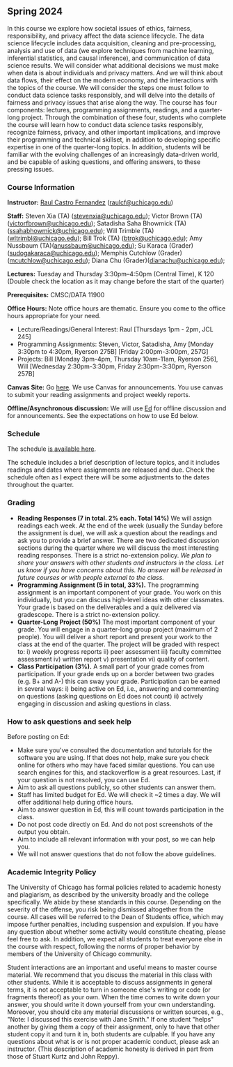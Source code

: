 ## Spring 2024

In this course we explore how societal issues of ethics, fairness, responsibility, and privacy affect the data science lifecycle. The data science lifecycle includes data acquisition, cleaning and pre-processing, analysis and use of data (we explore techniques from machine learning, inferential statistics, and causal inference), and communication of data science results. We will consider what additional decisions we must make when data is about individuals and privacy matters. And we will think about data flows, their effect on the modern economy, and the interactions with the topics of the course. We will consider the steps one must follow to conduct data science tasks responsibly, and will delve into the details of fairness and privacy issues that arise along the way. The course has four components: lectures, programming assignments, readings, and a quarter-long project. 
Through the combination of these four, students who complete the course will learn how to conduct data science tasks responsibly, recognize fairness, privacy, and other important implications, and improve their programming and technical skillset, in addition to developing specific expertise in one of the quarter-long topics. In addition, students will be familiar with the evolving challenges of an increasingly data-driven world, and be capable of asking questions, and offering answers, to these pressing issues.


### Course Information

**Instructor:** [Raul Castro Fernandez](https://raulcastrofernandez.com) (raulcf@uchicago.edu)

**Staff:** Steven Xia (TA) (stevenxia@uchicago.edu); Victor Brown (TA) (victorfbrown@uchicago.edu); Satadisha Saha Bhowmick (TA)(ssahabhowmick@uchicago.edu); Will Trimble (TA) (wltrimbl@uchicago.edu); Bill Trok (TA) (btrok@uchicago.edu); Amy Nussbaum (TA)(anussbaum@uchicago.edu); Su Karaca (Grader) (sudogakaraca@uchicago.edu); Memphis Cutchlow (Grader) (mcutchlow@uchicago.edu); Diana Chu (Grader)(dianachu@uchicago.edu);

**Lectures:** Tuesday and Thursday 3:30pm–4:50pm (Central Time), K 120 (Double check the location as it may change before the start of the quarter)

**Prerequisites:** CMSC/DATA 11900

**Office Hours:** Note office hours are thematic. Ensure you come to the office hours appropriate for your need.

- Lecture/Readings/General Interest: Raul [Thursdays 1pm - 2pm, JCL 245]
- Programming Assignments: Steven, Victor, Satadisha, Amy [Monday 3:30pm to 4:30pm, Ryerson 275B] [Friday 2:00pm-3:00pm, 257G]
- Projects: Bill [Monday 3pm-4pm, Thursday 10am-11am, Ryerson 256], Will [Wednesday 2:30pm-3:30pm, Friday 2:30pm-3:30pm, Ryerson 257B]

**Canvas Site:** Go [here](https://canvas.uchicago.edu/courses/56232). We use Canvas for announcements. You use canvas to submit your reading assignments and project weekly reports.

**Offline/Asynchronous discussion:** We will use [Ed](https://edstem.org/us/courses/57009) for offline discussion and for announcements. See the expectations on how to use Ed below.
 
### Schedule

The schedule [is available here](schedule.md).

The schedule includes a brief description of lecture topics, and it includes readings and dates where assignments are released and due. Check the schedule often as I expect there will be some adjustments to the dates throughout the quarter.

### Grading

- **Reading Responses (7 in total. 2% each. Total 14%)** We will assign readings each week. At the end of the week (usually the Sunday before the assignment is due), we will ask a question about the readings and ask you to provide a brief answer. There are two dedicated discussion sections during the quarter where we will discuss the most interesting reading responses. There is a strict no-extension policy. *We plan to share your answers with other students and instructors in the class. Let us know if you have concerns about this. No answer will be released in future courses or with people external to the class.*
- **Programming Assignment (5 in total, 33%).** The programming assignment is an important component of your grade. You work on this individually, but you can discuss high-level ideas with other classmates. Your grade is based on the deliverables and a quiz delivered via gradescope. There is a strict no-extension policy.
- **Quarter-Long Project (50%)** The most important component of your grade. You will engage in a quarter-long group project (maximum of 2 people). You will deliver a short report and present your work to the class at the end of the quarter. The project will be graded with respect to: i) weekly progress reports ii) peer assessment iii) faculty committee assessment iv) written report v) presentation vi) quality of content. 
- **Class Participation (3%).** A small part of your grade comes from participation. If your grade ends up on a border between two grades (e.g. B+ and A-) this can sway your grade. Participation can be earned in several ways: i) being active on Ed, i.e., answering and commenting on questions (asking questions on Ed does not count) ii) actively engaging in discussion and asking questions in class.

### How to ask questions and seek help

Before posting on Ed:

- Make sure you've consulted the documentation and tutorials for the software you are using. If that does not help, make sure you check online for others who may have faced similar questions. You can use search engines for this, and stackoverflow is a great resources. Last, if your question is not resolved, you can use Ed.
- Aim to ask all questions publicly, so other students can answer them.
- Staff has limited budget for Ed. We will check it ~2 times a day. We will offer additional help during office hours. 
- Aim to answer question in Ed, this will count towards participation in the class.
- Do not post code directly on Ed. And do not post screenshots of the output you obtain.
- Aim to include all relevant information with your post, so we can help you.
- We will not answer questions that do not follow the above guidelines.

### Academic Integrity Policy

The University of Chicago has formal policies related to academic honesty and plagiarism, as described by the university broadly and the college specifically. We abide by these standards in this course. Depending on the severity of the offense, you risk being dismissed altogether from the course. All cases will be referred to the Dean of Students office, which may impose further penalties, including suspension and expulsion. If you have any question about whether some activity would constitute cheating, please feel free to ask. In addition, we expect all students to treat everyone else in the course with respect, following the norms of proper behavior by members of the University of Chicago community. 

Student interactions are an important and useful means to master course material. We recommend that you discuss the material in this class with other students. While it is acceptable to discuss assignments in general terms, it is not acceptable to turn in someone else's writing or code (or fragments thereof) as your own. When the time comes to write down your answer, you should write it down yourself from your own understanding. Moreover, you should cite any material discussions or written sources, e.g., "Note: I discussed this exercise with Jane Smith." If one student "helps" another by giving them a copy of their assignment, only to have that other student copy it and turn it in, both students are culpable. If you have any questions about what is or is not proper academic conduct, please ask an instructor. (This description of academic honesty is derived in part from those of Stuart Kurtz and John Reppy).
